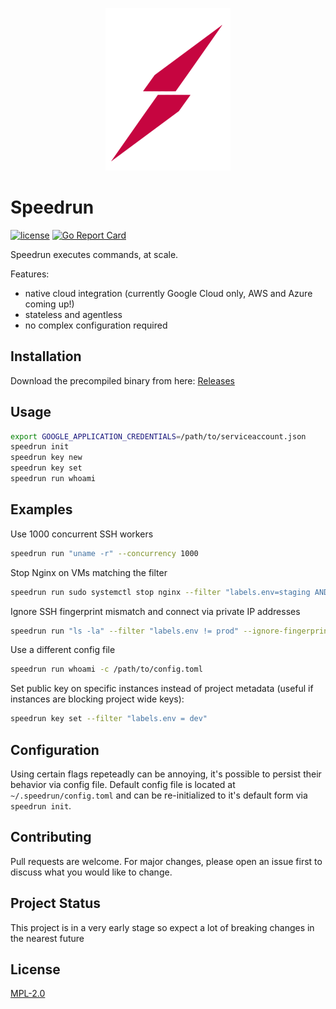 <p align="center">
  <a rel="nofollow">
    <img src="docs/logo.png?raw=true" width="200" style="max-width:100%;">
  </a>
</p>


# Speedrun
[![license](https://img.shields.io/badge/license-MPL2-blue.svg)](https://github.com/dpogorzelski/speedrun/blob/master/LICENSE)
[![Go Report Card](https://goreportcard.com/badge/github.com/dpogorzelski/speedrun)](https://goreportcard.com/report/github.com/dpogorzelski/speedrun)

Speedrun executes commands, at scale.

Features:

* native cloud integration (currently Google Cloud only, AWS and Azure coming up!)
* stateless and agentless
* no complex configuration required


## Installation

Download the precompiled binary from here: [Releases](https://github.com/dpogorzelski/speedrun/releases)

## Usage

```bash
export GOOGLE_APPLICATION_CREDENTIALS=/path/to/serviceaccount.json
speedrun init
speedrun key new
speedrun key set
speedrun run whoami
```

## Examples

Use 1000 concurrent SSH workers

```bash
speedrun run "uname -r" --concurrency 1000
```

Stop Nginx on VMs matching the filter

```bash
speedrun run sudo systemctl stop nginx --filter "labels.env=staging AND labels.app=foobar"
```

Ignore SSH fingerprint mismatch and connect via private IP addresses

```bash
speedrun run "ls -la" --filter "labels.env != prod" --ignore-fingerprint --concurrency 1000 --use-private-ip
```

Use a different config file

```bash
speedrun run whoami -c /path/to/config.toml
```

Set public key on specific instances instead of project metadata (useful if instances are blocking project wide keys):

```bash
speedrun key set --filter "labels.env = dev"
```



## Configuration

Using certain flags repeteadly can be annoying, it's possible to persist their behavior via config file. Default config file is located at `~/.speedrun/config.toml` and can be re-initialized to it's default form via `speedrun init`.

## Contributing

Pull requests are welcome. For major changes, please open an issue first to discuss what you would like to change.

## Project Status

This project is in a very early stage so expect a lot of breaking changes in the nearest future

## License

[MPL-2.0](LICENSE)